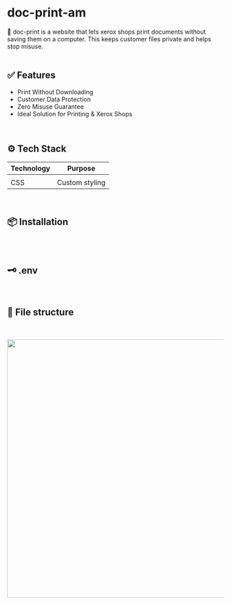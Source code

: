 # doc-print-am
📄 doc-print is a website that lets xerox shops print documents without saving them on a computer. This keeps customer files private and helps stop misuse.
<br><br>

## ✅ Features
- Print Without Downloading
- Customer Data Protection
- Zero Misuse Guarantee
- Ideal Solution for Printing & Xerox Shops


<br>

## ⚙️ Tech Stack
| Technology  | Purpose                |
|-------------|------------------------|
|             |                        |
| CSS         | Custom styling         |


<br>

## 📦 Installation 
```bash

```

<br>

## 🗝️ .env

<br>



## 📁 File structure





<br> <br>
<img src="https://i.ibb.co/4RtY5Q2V/IMG-20250712-WA0001.jpg" width="600">
<br> 
